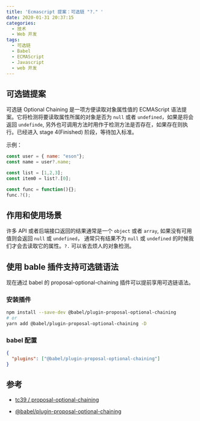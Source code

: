 ```yaml
---
title: 'Ecmascript 提案：可选链 "?." '
date: 2020-01-31 20:37:15
categories:
  - 技术
  - Web 开发
tags:
  - 可选链
  - Babel
  - ECMAScript
  - Javascript
  - web 开发
---
```


## 可选链提案

可选链 Optional Chaining 是一项方便读取对象属性值的 ECMAScript 语法提案。它将检测将要读取属性所属的对象是否为 `null` 或者 `undefined`，如果是将会返回 `undefinde`, 另外也可调用方法时用作于检测方法是否存在，如果存在则执行。已经进入 stage 4(Finished) 阶段，等待加入标准。

<!-- more -->

示例：

```javascript
const user = { name: "eson"};
const name = user?.name;

const list = [1,2,3];
const item0 = list?.[0];

const func = function(){};
func.?();
```

## 作用和使用场景

许多 API 或者后端接口返回的结果通常是一个 `object` 或者 `array`, 如果没有可用值则会返回 `null` 或 `undefined`， 通常只有结果不为 `null` 或 `undefined` 的时候我们才会去读取它的属性。`?.` 可以省去烦人的对象检测。

## 使用 bable 插件支持可选链语法

现在通过 babel 的 proposal-optional-chaining 插件可以提前享用可选链语法。

### 安装插件

```bash
npm install --save-dev @babel/plugin-proposal-optional-chaining
# or
yarn add @babel/plugin-proposal-optional-chaining -D
```

### babel 配置

```json
{
  "plugins": ["@babel/plugin-proposal-optional-chaining"]
}
```

## 参考

- [tc39 / proposal-optional-chaining](https://github.com/tc39/proposal-optional-chaining)

- [@babel/plugin-proposal-optional-chaining](https://babeljs.io/docs/en/babel-plugin-proposal-optional-chaining)
